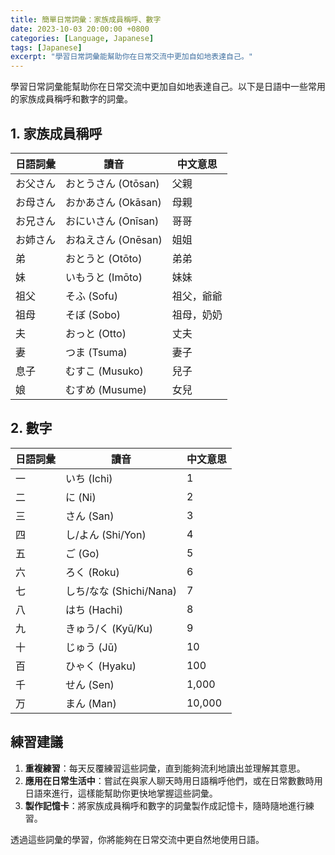 ```yaml
---
title: 簡單日常詞彙：家族成員稱呼、數字
date: 2023-10-03 20:00:00 +0800
categories: [Language, Japanese]
tags: [Japanese] 
excerpt: "學習日常詞彙能幫助你在日常交流中更加自如地表達自己。"
---
```


學習日常詞彙能幫助你在日常交流中更加自如地表達自己。以下是日語中一些常用的家族成員稱呼和數字的詞彙。

## **1. 家族成員稱呼**

| 日語詞彙 | 讀音 | 中文意思 |
|---|---|---|
| お父さん | おとうさん (Otōsan) | 父親 |
| お母さん | おかあさん (Okāsan) | 母親 |
| お兄さん | おにいさん (Onīsan) | 哥哥 |
| お姉さん | おねえさん (Onēsan) | 姐姐 |
| 弟 | おとうと (Otōto) | 弟弟 |
| 妹 | いもうと (Imōto) | 妹妹 |
| 祖父 | そふ (Sofu) | 祖父，爺爺 |
| 祖母 | そぼ (Sobo) | 祖母，奶奶 |
| 夫 | おっと (Otto) | 丈夫 |
| 妻 | つま (Tsuma) | 妻子 |
| 息子 | むすこ (Musuko) | 兒子 |
| 娘 | むすめ (Musume) | 女兒 |

## **2. 數字**

| 日語詞彙 | 讀音 | 中文意思 |
|---|---|---|
| 一 | いち (Ichi) | 1 |
| 二 | に (Ni) | 2 |
| 三 | さん (San) | 3 |
| 四 | し/よん (Shi/Yon) | 4 |
| 五 | ご (Go) | 5 |
| 六 | ろく (Roku) | 6 |
| 七 | しち/なな (Shichi/Nana) | 7 |
| 八 | はち (Hachi) | 8 |
| 九 | きゅう/く (Kyū/Ku) | 9 |
| 十 | じゅう (Jū) | 10 |
| 百 | ひゃく (Hyaku) | 100 |
| 千 | せん (Sen) | 1,000 |
| 万 | まん (Man) | 10,000 |

## **練習建議**

1. **重複練習**：每天反覆練習這些詞彙，直到能夠流利地讀出並理解其意思。
2. **應用在日常生活中**：嘗試在與家人聊天時用日語稱呼他們，或在日常數數時用日語來進行，這樣能幫助你更快地掌握這些詞彙。
3. **製作記憶卡**：將家族成員稱呼和數字的詞彙製作成記憶卡，隨時隨地進行練習。

透過這些詞彙的學習，你將能夠在日常交流中更自然地使用日語。
